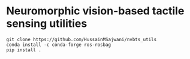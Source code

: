 # Neuromorphic vision-based tactile sensing utilities 

```
git clone https://github.com/HussainMSajwani/nvbts_utils
conda install -c conda-forge ros-rosbag
pip install .
```